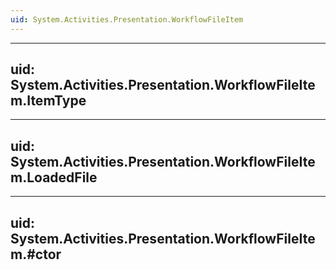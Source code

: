 ```yaml
---
uid: System.Activities.Presentation.WorkflowFileItem
---
```


---
uid: System.Activities.Presentation.WorkflowFileItem.ItemType
---

---
uid: System.Activities.Presentation.WorkflowFileItem.LoadedFile
---

---
uid: System.Activities.Presentation.WorkflowFileItem.#ctor
---
